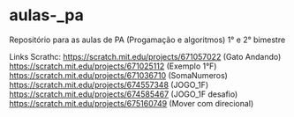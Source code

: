# aulas-_pa
Repositório para as aulas de PA (Progamação e algoritmos)
1° e 2° bimestre

Links Scrathc:
https://scratch.mit.edu/projects/671057022 (Gato Andando)
https://scratch.mit.edu/projects/671025112 (Exemplo 1°F)
https://scratch.mit.edu/projects/671036710 (SomaNumeros)
https://scratch.mit.edu/projects/674557348 (JOGO_1F)
https://scratch.mit.edu/projects/674585467 (JOGO_1F desafio)
https://scratch.mit.edu/projects/675160749 (Mover com direcional)
